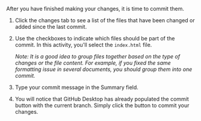 
After you have finished making your changes, it is time to commit them.

1. Click the changes tab to see a list of the files that have been changed or added since the last commit.
1. Use the checkboxes to indicate which files should be part of the commit. In this activity, you'll select the `index.html` file.

      *Note: It is a good idea to group files together based on the type of changes or the file content. For example, if you fixed the same formatting issue in several documents, you should group them into one commit.*

1. Type your commit message in the Summary field.
1. You will notice that GitHub Desktop has already populated the commit button with the current branch. Simply click the button to commit your changes.

